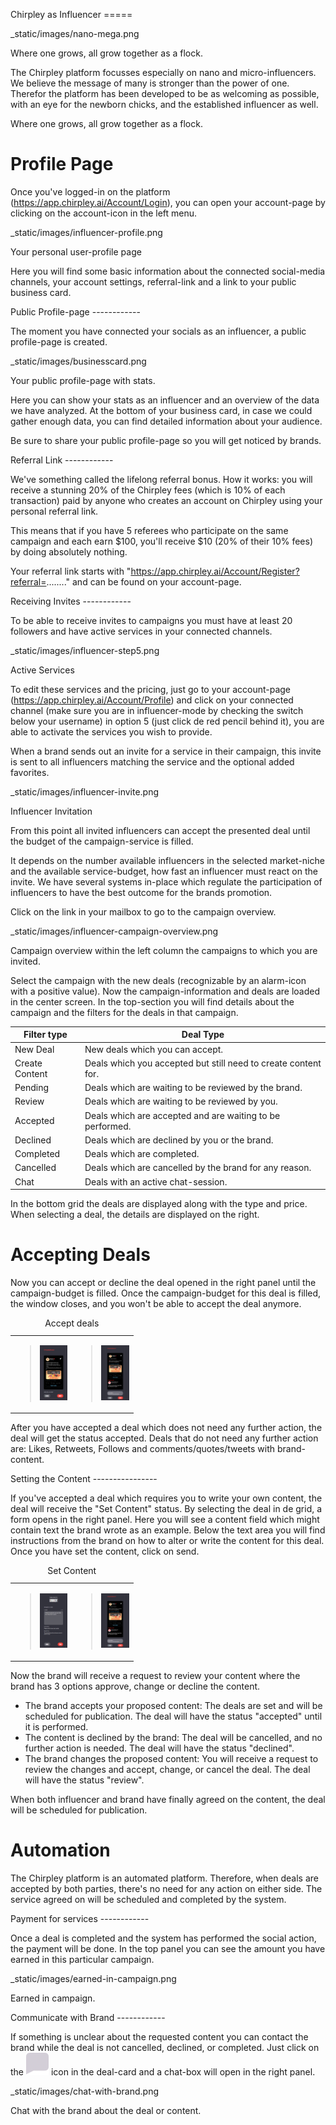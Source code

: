 Chirpley as Influencer =====

<div class="thumbnail" width="800" data-align="center" alt="Nano = Mega" data-show_caption="True" title="">

\_static/images/nano-mega.png

Where one grows, all grow together as a flock.

</div>

The Chirpley platform focusses especially on nano and micro-influencers.
We believe the message of many is stronger than the power of one.
Therefor the platform has been developed to be as welcoming as possible,
with an eye for the newborn chicks, and the established influencer as
well.

Where one grows, all grow together as a flock.

# Profile Page

Once you've logged-in on the platform
(<https://app.chirpley.ai/Account/Login>), you can open your
account-page by clicking on the account-icon in the left menu.

<div class="thumbnail" width="600" data-align="center" alt="Cancel Campaign" data-show_caption="True" title="">

\_static/images/influencer-profile.png

Your personal user-profile page

</div>

Here you will find some basic information about the connected
social-media channels, your account settings, referral-link and a link
to your public business card.

Public Profile-page ------------

The moment you have connected your socials as an influencer, a public
profile-page is created.

<div class="thumbnail" width="600" data-align="center" alt="Cancel Campaign" data-show_caption="True" title="">

\_static/images/businesscard.png

Your public profile-page with stats.

</div>

Here you can show your stats as an influencer and an overview of the
data we have analyzed. At the bottom of your business card, in case we
could gather enough data, you can find detailed information about your
audience.

Be sure to share your public profile-page so you will get noticed by
brands.

Referral Link ------------

We've something called the lifelong referral bonus. How it works: you
will receive a stunning 20% of the Chirpley fees (which is 10% of each
transaction) paid by anyone who creates an account on Chirpley using
your personal referral link.

This means that if you have 5 referees who participate on the same
campaign and each earn $100, you'll receive $10 (20% of their 10% fees)
by doing absolutely nothing.

Your referral link starts with
"<https://app.chirpley.ai/Account/Register?referral=>........" and can
be found on your account-page.

Receiving Invites ------------

To be able to receive invites to campaigns you must have at least 20
followers and have active services in your connected channels.

<div class="thumbnail" width="400" data-align="center" alt="Active Services" data-show_caption="True" title="">

\_static/images/influencer-step5.png

Active Services

</div>

To edit these services and the pricing, just go to your account-page
(<https://app.chirpley.ai/Account/Profile>) and click on your connected
channel (make sure you are in influencer-mode by checking the switch
below your username) in option 5 (just click de red pencil behind it),
you are able to activate the services you wish to provide.

When a brand sends out an invite for a service in their campaign, this
invite is sent to all influencers matching the service and the optional
added favorites.

<div class="thumbnail" width="400" data-align="center" alt="Selected Services" data-show_caption="True" title="">

\_static/images/influencer-invite.png

Influencer Invitation

</div>

From this point all invited influencers can accept the presented deal
until the budget of the campaign-service is filled.

It depends on the number available influencers in the selected
market-niche and the available service-budget, how fast an influencer
must react on the invite. We have several systems in-place which
regulate the participation of influencers to have the best outcome for
the brands promotion.

Click on the link in your mailbox to go to the campaign overview.

<div class="thumbnail" width="600" data-align="center" alt="Campaign Overview" data-show_caption="True" title="">

\_static/images/influencer-campaign-overview.png

Campaign overview within the left column the campaigns to which you are
invited.

</div>

Select the campaign with the new deals (recognizable by an alarm-icon
with a positive value). Now the campaign-information and deals are
loaded in the center screen. In the top-section you will find details
about the campaign and the filters for the deals in that campaign.

| Filter type    | Deal Type                                                      |
| -------------- | -------------------------------------------------------------- |
| New Deal       | New deals which you can accept.                                |
| Create Content | Deals which you accepted but still need to create content for. |
| Pending        | Deals which are waiting to be reviewed by the brand.           |
| Review         | Deals which are waiting to be reviewed by you.                 |
| Accepted       | Deals which are accepted and are waiting to be performed.      |
| Declined       | Deals which are declined by you or the brand.                  |
| Completed      | Deals which are completed.                                     |
| Cancelled      | Deals which are cancelled by the brand for any reason.         |
| Chat           | Deals with an active chat-session.                             |

In the bottom grid the deals are displayed along with the type and
price. When selecting a deal, the details are displayed on the right.

# Accepting Deals

Now you can accept or decline the deal opened in the right panel until
the campaign-budget is filled. Once the campaign-budget for this deal is
filled, the window closes, and you won't be able to accept the deal
anymore.

<table style="width:39%;">
<caption>Accept deals</caption>
<colgroup>
<col style="width: 19%" />
<col style="width: 19%" />
</colgroup>
<tbody>
<tr class="odd">
<td><blockquote>
<p><img src="_static/images/influencer-like-deal.png" alt="invite1" /></p>
</blockquote></td>
<td><blockquote>
<p><img src="_static/images/influencer-comment-deal.png" alt="invite2" /></p>
</blockquote></td>
</tr>
</tbody>
</table>

After you have accepted a deal which does not need any further action,
the deal will get the status accepted. Deals that do not need any
further action are: Likes, Retweets, Follows and comments/quotes/tweets
with brand-content.

Setting the Content ----------------

If you've accepted a deal which requires you to write your own content,
the deal will receive the "Set Content" status. By selecting the deal in
de grid, a form opens in the right panel. Here you will see a content
field which might contain text the brand wrote as an example. Below the
text area you will find instructions from the brand on how to alter or
write the content for this deal. Once you have set the content, click on
send.

<table style="width:39%;">
<caption>Set Content</caption>
<colgroup>
<col style="width: 19%" />
<col style="width: 19%" />
</colgroup>
<tbody>
<tr class="odd">
<td><blockquote>
<p><img src="_static/images/influencer-set-content.png" alt="invite4" /></p>
</blockquote></td>
<td><blockquote>
<p><img src="_static/images/influencer-comment-deal.png" alt="invite5" /></p>
</blockquote></td>
</tr>
</tbody>
</table>

Now the brand will receive a request to review your content where the
brand has 3 options approve, change or decline the content.

  - The brand accepts your proposed content: The deals are set and will
    be scheduled for publication. The deal will have the status
    "accepted" until it is performed.
  - The content is declined by the brand: The deal will be cancelled,
    and no further action is needed. The deal will have the status
    "declined".
  - The brand changes the proposed content: You will receive a request
    to review the changes and accept, change, or cancel the deal. The
    deal will have the status "review".

When both influencer and brand have finally agreed on the content, the
deal will be scheduled for publication.

# Automation

The Chirpley platform is an automated platform. Therefore, when deals
are accepted by both parties, there's no need for any action on either
side. The service agreed on will be scheduled and completed by the
system.

Payment for services ------------

Once a deal is completed and the system has performed the social action,
the payment will be done. In the top panel you can see the amount you
have earned in this particular campaign.

<div class="thumbnail" width="600" data-align="center" alt="Campaign Overview" data-show_caption="True" title="">

\_static/images/earned-in-campaign.png

Earned in campaign.

</div>

Communicate with Brand ------------

If something is unclear about the requested content you can contact the
brand while the deal is not cancelled, declined, or completed. Just
click on the ![chaticon](_static/images/chat-icon.svg) icon in the
deal-card and a chat-box will open in the right panel.

<div class="thumbnail" width="400" data-align="center" alt="Chat function" data-show_caption="True" title="">

\_static/images/chat-with-brand.png

Chat with the brand about the deal or content.

</div>
